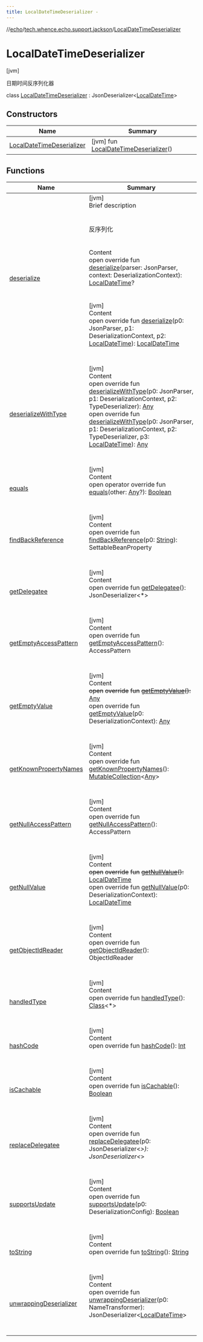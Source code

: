 ```yaml
---
title: LocalDateTimeDeserializer -
---
```

//[echo](../../index.md)/[tech.whence.echo.support.jackson](../index.md)/[LocalDateTimeDeserializer](index.md)



# LocalDateTimeDeserializer  
 [jvm] 

日期时间反序列化器

class [LocalDateTimeDeserializer](index.md) : JsonDeserializer<[LocalDateTime](https://docs.oracle.com/javase/8/docs/api/java/time/LocalDateTime.html)>    


## Constructors  
  
|  Name|  Summary| 
|---|---|
| [LocalDateTimeDeserializer](-local-date-time-deserializer.md)|  [jvm] fun [LocalDateTimeDeserializer](-local-date-time-deserializer.md)()   <br>


## Functions  
  
|  Name|  Summary| 
|---|---|
| [deserialize](deserialize.md)| [jvm]  <br>Brief description  <br><br><br>反序列化<br><br>  <br>Content  <br>open override fun [deserialize](deserialize.md)(parser: JsonParser, context: DeserializationContext): [LocalDateTime](https://docs.oracle.com/javase/8/docs/api/java/time/LocalDateTime.html)?  <br><br><br>[jvm]  <br>Content  <br>open override fun [deserialize](index.md#com.fasterxml.jackson.databind/JsonDeserializer/deserialize/#com.fasterxml.jackson.core.JsonParser#com.fasterxml.jackson.databind.DeserializationContext#java.time.LocalDateTime/PointingToDeclaration/)(p0: JsonParser, p1: DeserializationContext, p2: [LocalDateTime](https://docs.oracle.com/javase/8/docs/api/java/time/LocalDateTime.html)): [LocalDateTime](https://docs.oracle.com/javase/8/docs/api/java/time/LocalDateTime.html)  <br><br><br>
| [deserializeWithType](../-local-time-deserializer/index.md#com.fasterxml.jackson.databind/JsonDeserializer/deserializeWithType/#com.fasterxml.jackson.core.JsonParser#com.fasterxml.jackson.databind.DeserializationContext#com.fasterxml.jackson.databind.jsontype.TypeDeserializer/PointingToDeclaration/)| [jvm]  <br>Content  <br>open override fun [deserializeWithType](../-local-time-deserializer/index.md#com.fasterxml.jackson.databind/JsonDeserializer/deserializeWithType/#com.fasterxml.jackson.core.JsonParser#com.fasterxml.jackson.databind.DeserializationContext#com.fasterxml.jackson.databind.jsontype.TypeDeserializer/PointingToDeclaration/)(p0: JsonParser, p1: DeserializationContext, p2: TypeDeserializer): [Any](https://kotlinlang.org/api/latest/jvm/stdlib/kotlin/-any/index.html)  <br>open override fun [deserializeWithType](index.md#com.fasterxml.jackson.databind/JsonDeserializer/deserializeWithType/#com.fasterxml.jackson.core.JsonParser#com.fasterxml.jackson.databind.DeserializationContext#com.fasterxml.jackson.databind.jsontype.TypeDeserializer#java.time.LocalDateTime/PointingToDeclaration/)(p0: JsonParser, p1: DeserializationContext, p2: TypeDeserializer, p3: [LocalDateTime](https://docs.oracle.com/javase/8/docs/api/java/time/LocalDateTime.html)): [Any](https://kotlinlang.org/api/latest/jvm/stdlib/kotlin/-any/index.html)  <br><br><br>
| [equals](../../tech.whence.echo.webclient.response.exception/-response-unrecognized-exception/index.md#kotlin/Any/equals/#kotlin.Any?/PointingToDeclaration/)| [jvm]  <br>Content  <br>open operator override fun [equals](../../tech.whence.echo.webclient.response.exception/-response-unrecognized-exception/index.md#kotlin/Any/equals/#kotlin.Any?/PointingToDeclaration/)(other: [Any](https://kotlinlang.org/api/latest/jvm/stdlib/kotlin/-any/index.html)?): [Boolean](https://kotlinlang.org/api/latest/jvm/stdlib/kotlin/-boolean/index.html)  <br><br><br>
| [findBackReference](../-local-time-deserializer/index.md#com.fasterxml.jackson.databind/JsonDeserializer/findBackReference/#kotlin.String/PointingToDeclaration/)| [jvm]  <br>Content  <br>open override fun [findBackReference](../-local-time-deserializer/index.md#com.fasterxml.jackson.databind/JsonDeserializer/findBackReference/#kotlin.String/PointingToDeclaration/)(p0: [String](https://kotlinlang.org/api/latest/jvm/stdlib/kotlin/-string/index.html)): SettableBeanProperty  <br><br><br>
| [getDelegatee](../-local-time-deserializer/index.md#com.fasterxml.jackson.databind/JsonDeserializer/getDelegatee/#/PointingToDeclaration/)| [jvm]  <br>Content  <br>open override fun [getDelegatee](../-local-time-deserializer/index.md#com.fasterxml.jackson.databind/JsonDeserializer/getDelegatee/#/PointingToDeclaration/)(): JsonDeserializer<*>  <br><br><br>
| [getEmptyAccessPattern](../-local-time-deserializer/index.md#com.fasterxml.jackson.databind/JsonDeserializer/getEmptyAccessPattern/#/PointingToDeclaration/)| [jvm]  <br>Content  <br>open override fun [getEmptyAccessPattern](../-local-time-deserializer/index.md#com.fasterxml.jackson.databind/JsonDeserializer/getEmptyAccessPattern/#/PointingToDeclaration/)(): AccessPattern  <br><br><br>
| [getEmptyValue](../-local-time-deserializer/index.md#com.fasterxml.jackson.databind/JsonDeserializer/getEmptyValue/#/PointingToDeclaration/)| [jvm]  <br>Content  <br>~~open~~ ~~override~~ ~~fun~~ [~~getEmptyValue~~](../-local-time-deserializer/index.md#com.fasterxml.jackson.databind/JsonDeserializer/getEmptyValue/#/PointingToDeclaration/)~~(~~~~)~~~~:~~ [Any](https://kotlinlang.org/api/latest/jvm/stdlib/kotlin/-any/index.html)  <br>open override fun [getEmptyValue](../-local-time-deserializer/index.md#com.fasterxml.jackson.databind/JsonDeserializer/getEmptyValue/#com.fasterxml.jackson.databind.DeserializationContext/PointingToDeclaration/)(p0: DeserializationContext): [Any](https://kotlinlang.org/api/latest/jvm/stdlib/kotlin/-any/index.html)  <br><br><br>
| [getKnownPropertyNames](../-local-time-deserializer/index.md#com.fasterxml.jackson.databind/JsonDeserializer/getKnownPropertyNames/#/PointingToDeclaration/)| [jvm]  <br>Content  <br>open override fun [getKnownPropertyNames](../-local-time-deserializer/index.md#com.fasterxml.jackson.databind/JsonDeserializer/getKnownPropertyNames/#/PointingToDeclaration/)(): [MutableCollection](https://kotlinlang.org/api/latest/jvm/stdlib/kotlin.collections/-mutable-collection/index.html)<[Any](https://kotlinlang.org/api/latest/jvm/stdlib/kotlin/-any/index.html)>  <br><br><br>
| [getNullAccessPattern](../-local-time-deserializer/index.md#com.fasterxml.jackson.databind/JsonDeserializer/getNullAccessPattern/#/PointingToDeclaration/)| [jvm]  <br>Content  <br>open override fun [getNullAccessPattern](../-local-time-deserializer/index.md#com.fasterxml.jackson.databind/JsonDeserializer/getNullAccessPattern/#/PointingToDeclaration/)(): AccessPattern  <br><br><br>
| [getNullValue](../-local-time-deserializer/index.md#com.fasterxml.jackson.databind/JsonDeserializer/getNullValue/#/PointingToDeclaration/)| [jvm]  <br>Content  <br>~~open~~ ~~override~~ ~~fun~~ [~~getNullValue~~](../-local-time-deserializer/index.md#com.fasterxml.jackson.databind/JsonDeserializer/getNullValue/#/PointingToDeclaration/)~~(~~~~)~~~~:~~ [LocalDateTime](https://docs.oracle.com/javase/8/docs/api/java/time/LocalDateTime.html)  <br>open override fun [getNullValue](../-local-time-deserializer/index.md#com.fasterxml.jackson.databind/JsonDeserializer/getNullValue/#com.fasterxml.jackson.databind.DeserializationContext/PointingToDeclaration/)(p0: DeserializationContext): [LocalDateTime](https://docs.oracle.com/javase/8/docs/api/java/time/LocalDateTime.html)  <br><br><br>
| [getObjectIdReader](../-local-time-deserializer/index.md#com.fasterxml.jackson.databind/JsonDeserializer/getObjectIdReader/#/PointingToDeclaration/)| [jvm]  <br>Content  <br>open override fun [getObjectIdReader](../-local-time-deserializer/index.md#com.fasterxml.jackson.databind/JsonDeserializer/getObjectIdReader/#/PointingToDeclaration/)(): ObjectIdReader  <br><br><br>
| [handledType](../-local-time-deserializer/index.md#com.fasterxml.jackson.databind/JsonDeserializer/handledType/#/PointingToDeclaration/)| [jvm]  <br>Content  <br>open override fun [handledType](../-local-time-deserializer/index.md#com.fasterxml.jackson.databind/JsonDeserializer/handledType/#/PointingToDeclaration/)(): [Class](https://docs.oracle.com/javase/8/docs/api/java/lang/Class.html)<*>  <br><br><br>
| [hashCode](../../tech.whence.echo.webclient.response.exception/-response-unrecognized-exception/index.md#kotlin/Any/hashCode/#/PointingToDeclaration/)| [jvm]  <br>Content  <br>open override fun [hashCode](../../tech.whence.echo.webclient.response.exception/-response-unrecognized-exception/index.md#kotlin/Any/hashCode/#/PointingToDeclaration/)(): [Int](https://kotlinlang.org/api/latest/jvm/stdlib/kotlin/-int/index.html)  <br><br><br>
| [isCachable](../-local-time-deserializer/index.md#com.fasterxml.jackson.databind/JsonDeserializer/isCachable/#/PointingToDeclaration/)| [jvm]  <br>Content  <br>open override fun [isCachable](../-local-time-deserializer/index.md#com.fasterxml.jackson.databind/JsonDeserializer/isCachable/#/PointingToDeclaration/)(): [Boolean](https://kotlinlang.org/api/latest/jvm/stdlib/kotlin/-boolean/index.html)  <br><br><br>
| [replaceDelegatee](../-local-time-deserializer/index.md#com.fasterxml.jackson.databind/JsonDeserializer/replaceDelegatee/#com.fasterxml.jackson.databind.JsonDeserializer[*]/PointingToDeclaration/)| [jvm]  <br>Content  <br>open override fun [replaceDelegatee](../-local-time-deserializer/index.md#com.fasterxml.jackson.databind/JsonDeserializer/replaceDelegatee/#com.fasterxml.jackson.databind.JsonDeserializer[*]/PointingToDeclaration/)(p0: JsonDeserializer<*>): JsonDeserializer<*>  <br><br><br>
| [supportsUpdate](../-local-time-deserializer/index.md#com.fasterxml.jackson.databind/JsonDeserializer/supportsUpdate/#com.fasterxml.jackson.databind.DeserializationConfig/PointingToDeclaration/)| [jvm]  <br>Content  <br>open override fun [supportsUpdate](../-local-time-deserializer/index.md#com.fasterxml.jackson.databind/JsonDeserializer/supportsUpdate/#com.fasterxml.jackson.databind.DeserializationConfig/PointingToDeclaration/)(p0: DeserializationConfig): [Boolean](https://kotlinlang.org/api/latest/jvm/stdlib/kotlin/-boolean/index.html)  <br><br><br>
| [toString](../../tech.whence.echo.webclient.response.exception/-response-unrecognized-exception/index.md#kotlin/Any/toString/#/PointingToDeclaration/)| [jvm]  <br>Content  <br>open override fun [toString](../../tech.whence.echo.webclient.response.exception/-response-unrecognized-exception/index.md#kotlin/Any/toString/#/PointingToDeclaration/)(): [String](https://kotlinlang.org/api/latest/jvm/stdlib/kotlin/-string/index.html)  <br><br><br>
| [unwrappingDeserializer](../-local-time-deserializer/index.md#com.fasterxml.jackson.databind/JsonDeserializer/unwrappingDeserializer/#com.fasterxml.jackson.databind.util.NameTransformer/PointingToDeclaration/)| [jvm]  <br>Content  <br>open override fun [unwrappingDeserializer](../-local-time-deserializer/index.md#com.fasterxml.jackson.databind/JsonDeserializer/unwrappingDeserializer/#com.fasterxml.jackson.databind.util.NameTransformer/PointingToDeclaration/)(p0: NameTransformer): JsonDeserializer<[LocalDateTime](https://docs.oracle.com/javase/8/docs/api/java/time/LocalDateTime.html)>  <br><br><br>

